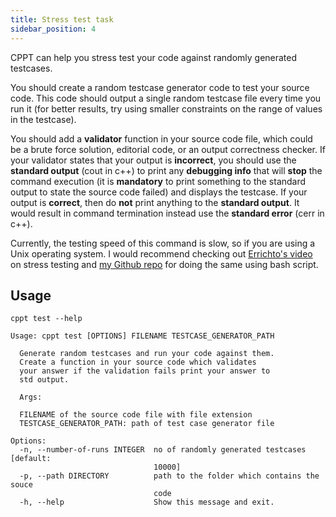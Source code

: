 ```yaml
---
title: Stress test task
sidebar_position: 4
---
```


CPPT can help you stress test your code against randomly generated testcases.

You should create a random testcase generator code to test your source code. This code should output a single random testcase file every time you run it (for better results, try using smaller constraints on the range of values in the testcase).

You should add a **validator** function in your source code file, which could be a brute force solution, editorial code, or an output correctness checker. If your validator states that your output is **incorrect**, you should use the **standard output** (cout in c++) to print any **debugging info** that will **stop** the command execution (it is **mandatory** to print something to the standard output to state the source code failed) and displays the testcase. If your output is **correct**, then do **not** print anything to the **standard output**. It would result in command termination instead use the **standard error** (cerr in c++).

Currently, the testing speed of this command is slow, so if you are using a Unix operating system. I would recommend checking out [Errichto's video](https://www.youtube.com/watch?v=JXTVOyQpSGM) on stress testing and [my Github repo](https://github.com/vishalagrawal22/TestCaseGenerator) for doing the same using bash script.

## Usage

```shell
cppt test --help
```

```shell
Usage: cppt test [OPTIONS] FILENAME TESTCASE_GENERATOR_PATH

  Generate random testcases and run your code against them.
  Create a function in your source code which validates
  your answer if the validation fails print your answer to
  std output.

  Args:

  FILENAME of the source code file with file extension
  TESTCASE_GENERATOR_PATH: path of test case generator file

Options:
  -n, --number-of-runs INTEGER  no of randomly generated testcases  [default:
                                10000]
  -p, --path DIRECTORY          path to the folder which contains the souce
                                code
  -h, --help                    Show this message and exit.
```
